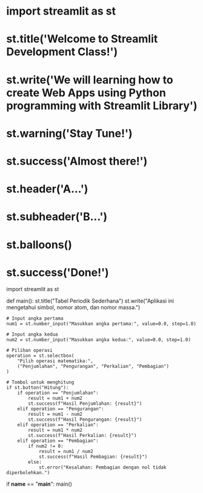 # import streamlit as st

# st.title('Welcome to Streamlit Development Class!')
# st.write('We will learning how to create Web Apps using Python programming with Streamlit Library')
# st.warning('Stay Tune!')
# st.success('Almost there!')
# st.header('A...')
# st.subheader('B...')
# st.balloons()
# st.success('Done!')


import streamlit as st

def main():
    st.title("Tabel Periodik Sederhana")
    st.write("Aplikasi ini mengetahui simbol, nomor atom, dan nomor massa.") 
    
    # Input angka pertama
    num1 = st.number_input("Masukkan angka pertama:", value=0.0, step=1.0)

    # Input angka kedua
    num2 = st.number_input("Masukkan angka kedua:", value=0.0, step=1.0)
    
    # Pilihan operasi
    operation = st.selectbox(
        "Pilih operasi matematika:",
        ("Penjumlahan", "Pengurangan", "Perkalian", "Pembagian")
    )
    
    # Tombol untuk menghitung
    if st.button("Hitung"):
        if operation == "Penjumlahan":
            result = num1 + num2
            st.success(f"Hasil Penjumlahan: {result}")
        elif operation == "Pengurangan":
            result = num1 - num2
            st.success(f"Hasil Pengurangan: {result}")
        elif operation == "Perkalian":
            result = num1 * num2
            st.success(f"Hasil Perkalian: {result}")
        elif operation == "Pembagian":
            if num2 != 0:
                result = num1 / num2
                st.success(f"Hasil Pembagian: {result}")
            else:
                st.error("Kesalahan: Pembagian dengan nol tidak diperbolehkan.")
    
if __name__ == "__main__":
    main()
